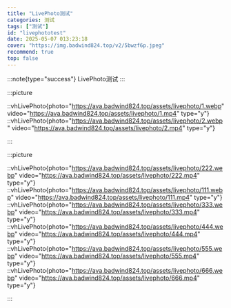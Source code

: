 ```yaml
---
title: "LivePhoto测试"
categories: 测试
tags: ["测试"]
id: "livephototest"
date: 2025-05-07 013:23:18
cover: "https://img.badwind824.top/v2/5bwzf6p.jpeg"
recommend: true
top: false
---
```


:::note{type="success"}
LivePhoto测试
:::

:::picture

::vhLivePhoto{photo="https://ava.badwind824.top/assets/livephoto/1.webp" video="https://ava.badwind824.top/assets/livephoto/1.mp4" type="y"}
::vhLivePhoto{photo="https://ava.badwind824.top/assets/livephoto/2.webp" video="https://ava.badwind824.top/assets/livephoto/2.mp4" type="y"}

:::



:::picture

::vhLivePhoto{photo="https://ava.badwind824.top/assets/livephoto/222.webp" video="https://ava.badwind824.top/assets/livephoto/222.mp4" type="y"}
::vhLivePhoto{photo="https://ava.badwind824.top/assets/livephoto/111.webp" video="https://ava.badwind824.top/assets/livephoto/111.mp4" type="y"}
::vhLivePhoto{photo="https://ava.badwind824.top/assets/livephoto/333.webp" video="https://ava.badwind824.top/assets/livephoto/333.mp4" type="y"}
::vhLivePhoto{photo="https://ava.badwind824.top/assets/livephoto/444.webp" video="https://ava.badwind824.top/assets/livephoto/444.mp4" type="y"}
::vhLivePhoto{photo="https://ava.badwind824.top/assets/livephoto/555.webp" video="https://ava.badwind824.top/assets/livephoto/555.mp4" type="y"}
::vhLivePhoto{photo="https://ava.badwind824.top/assets/livephoto/666.webp" video="https://ava.badwind824.top/assets/livephoto/666.mp4" type="y"}

:::